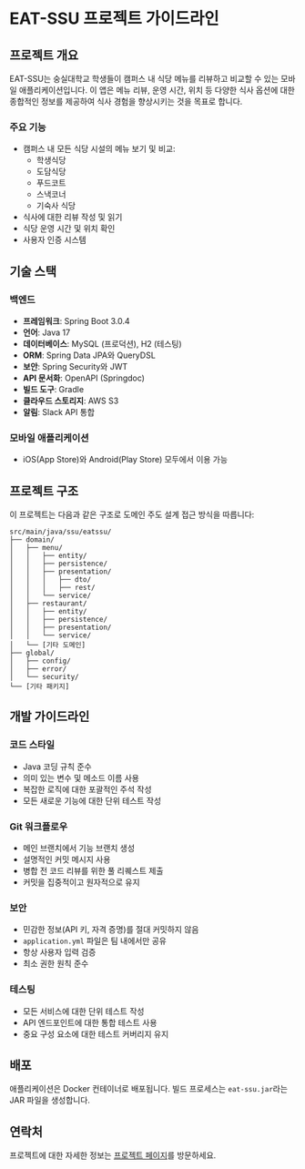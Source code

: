 # EAT-SSU 프로젝트 가이드라인

## 프로젝트 개요

EAT-SSU는 숭실대학교 학생들이 캠퍼스 내 식당 메뉴를 리뷰하고 비교할 수 있는 모바일 애플리케이션입니다. 이 앱은 메뉴 리뷰, 운영 시간, 위치 등 다양한 식사 옵션에 대한 종합적인 정보를 제공하여 식사 경험을 향상시키는 것을 목표로 합니다.

### 주요 기능

- 캠퍼스 내 모든 식당 시설의 메뉴 보기 및 비교:
  - 학생식당
  - 도담식당
  - 푸드코트
  - 스낵코너
  - 기숙사 식당
- 식사에 대한 리뷰 작성 및 읽기
- 식당 운영 시간 및 위치 확인
- 사용자 인증 시스템

## 기술 스택

### 백엔드
- **프레임워크**: Spring Boot 3.0.4
- **언어**: Java 17
- **데이터베이스**: MySQL (프로덕션), H2 (테스팅)
- **ORM**: Spring Data JPA와 QueryDSL
- **보안**: Spring Security와 JWT
- **API 문서화**: OpenAPI (Springdoc)
- **빌드 도구**: Gradle
- **클라우드 스토리지**: AWS S3
- **알림**: Slack API 통합

### 모바일 애플리케이션
- iOS(App Store)와 Android(Play Store) 모두에서 이용 가능

## 프로젝트 구조

이 프로젝트는 다음과 같은 구조로 도메인 주도 설계 접근 방식을 따릅니다:

```
src/main/java/ssu/eatssu/
├── domain/
│   ├── menu/
│   │   ├── entity/
│   │   ├── persistence/
│   │   ├── presentation/
│   │   │   ├── dto/
│   │   │   ├── rest/
│   │   └── service/
│   ├── restaurant/
│   │   ├── entity/
│   │   ├── persistence/
│   │   ├── presentation/
│   │   └── service/
│   └── [기타 도메인]
├── global/
│   ├── config/
│   ├── error/
│   └── security/
└── [기타 패키지]
```

## 개발 가이드라인

### 코드 스타일
- Java 코딩 규칙 준수
- 의미 있는 변수 및 메소드 이름 사용
- 복잡한 로직에 대한 포괄적인 주석 작성
- 모든 새로운 기능에 대한 단위 테스트 작성

### Git 워크플로우
- 메인 브랜치에서 기능 브랜치 생성
- 설명적인 커밋 메시지 사용
- 병합 전 코드 리뷰를 위한 풀 리퀘스트 제출
- 커밋을 집중적이고 원자적으로 유지

### 보안
- 민감한 정보(API 키, 자격 증명)를 절대 커밋하지 않음
- `application.yml` 파일은 팀 내에서만 공유
- 항상 사용자 입력 검증
- 최소 권한 원칙 준수

### 테스팅
- 모든 서비스에 대한 단위 테스트 작성
- API 엔드포인트에 대한 통합 테스트 사용
- 중요 구성 요소에 대한 테스트 커버리지 유지

## 배포

애플리케이션은 Docker 컨테이너로 배포됩니다. 빌드 프로세스는 `eat-ssu.jar`라는 JAR 파일을 생성합니다.

## 연락처

프로젝트에 대한 자세한 정보는 [프로젝트 페이지](https://hi-jin-1514.notion.site/EAT-SSU-b04aaec9b7814a628c6ef6b3e08c74a3)를 방문하세요.